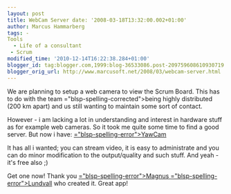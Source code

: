 ```yaml
---
layout: post
title: WebCam Server date: '2008-03-18T13:32:00.002+01:00'
author: Marcus Hammarberg
tags: -
Tools
  - Life of a consultant
 - Scrum
modified_time: '2010-12-14T16:22:38.284+01:00'
blogger_id: tag:blogger.com,1999:blog-36533086.post-209759608610930719
blogger_orig_url: http://www.marcusoft.net/2008/03/webcam-server.html
---
```


We are planning to setup a web camera to view the Scrum Board. This
has to do with the team <span>="blsp-spelling-corrected">being</span> highly distributed (200 km
apart) and us still wanting to maintain some sort of contact.

However - i am lacking a lot in understanding and interest in hardware
stuff as for example web cameras. So it took me quite some time to find
a good server. But now i have: [<span>="blsp-spelling-error">YawCam</span>](http://www.snapfiles.com/get/yawcam.html)

It has all i wanted; you can stream video, it is easy to administrate
and you can do minor modification to the output/quality and such stuff.
And yeah - it's free also ;)

Get one now! Thank you [<span>="blsp-spelling-error">Magnus</span> <span>="blsp-spelling-error">Lundvall</span>](http://www.snapfiles.com/publishers/magnus-lundvall/index.html "Visit the website of the publisher")
who created it. Great app!
